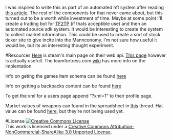 I was inspired to write this as part of an automated hft system after reading [this article](http://veyronb.wordpress.com/2011/07/31/bootstrapping-an-ultra-low-latency-trading-firm-part-1).  The rest of the components for that never came about, but this turned out to be a worth while investment of time. Maybe at some point I'll create a trading bot for [TF2TP](http://tf2tp.com/) (if thats acceptible use) and then an automated source sdk system.  It would be interesting to create the system to collect market information.  This could be used to create a sort of stock ticker site to give incite into the Mannconomy.  I'm not sure how useful it would be, but its an interesting thought experiment.

#Resources
[Here](http://steamcommunity.com/dev) is steam's main page on their web api. [This page](http://developer.valvesoftware.com/wiki/Steam_Web_API) however is actually usefull. The teamfortress.com [wiki](http://wiki.teamfortress.com/wiki/WebAPI) has more info on the implentation.

Info on geting the games item schema can be found [here](http://wiki.teamfortress.com/wiki/WebAPI/GetSchema)

Info on getting a backpacks content can be found [here](http://wiki.teamfortress.com/wiki/WebAPI/GetPlayerItems)

To get the xml for a users page append "?xml=1" to their profile page.

Market values of weapons can found in the spreadsheet in [this](http://www.reddit.com/r/tf2/comments/jryx3/presenting_the_tf2_weapons_price_guide_updated/) thread. Hat value can be found [here](http://tf2spreadsheet.blogspot.com/), but they're not being used yet.

#License
<a rel="license" href="http://creativecommons.org/licenses/by-nc-sa/3.0/"><img alt="Creative Commons License" style="border-width:0" src="http://i.creativecommons.org/l/by-nc-sa/3.0/88x31.png" /></a><br />This work is licensed under a <a rel="license" href="http://creativecommons.org/licenses/by-nc-sa/3.0/">Creative Commons Attribution-NonCommercial-ShareAlike 3.0 Unported License</a>.
